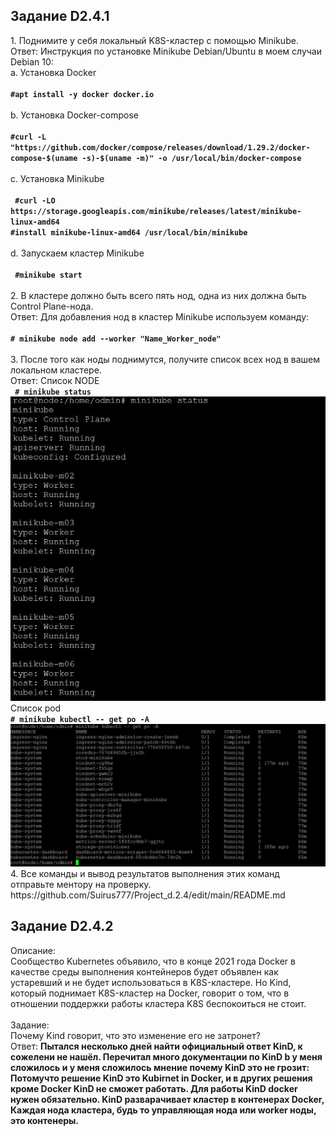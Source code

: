 <h2>Задание D2.4.1 </h2>
1. Поднимите у себя локальный K8S-кластер с помощью Minikube. <br>
Ответ: Инструкция по установке Minikube Debian/Ubuntu в моем случаи Debian 10:<br>
a. Установка Docker <br> <br>
<code><b>#apt install -y docker docker.io </b></code> <br> <br>
b. Установка Docker-compose <br><br>
<code><b>#curl -L "https://github.com/docker/compose/releases/download/1.29.2/docker-compose-$(uname -s)-$(uname -m)" -o /usr/local/bin/docker-compose </b></code> <br><br>
c. Установка Minikube <br><br>
<code> <b>#curl -LO https://storage.googleapis.com/minikube/releases/latest/minikube-linux-amd64 
#install minikube-linux-amd64 /usr/local/bin/minikube </b></code> <br><br>
d. Запускаем кластер Minikube <br> <br>
<code> <b>#minikube start </b></code> <br> <br>
2. В кластере должно быть всего пять нод, одна из них должна быть Сontrol Plane-нода. <br>
Ответ: Для добавления нод в кластер Minikube используем команду:<br><br>
<code><b># minikube node add --worker "Name_Worker_node" </b></code> <br><br>
3. После того как ноды поднимутся, получите список всех нод в вашем локальном кластере. <br> 
Ответ: Список NODE<br>
<code><b> # minikube status </b> </code><br>
<img src=https://github.com/Suirus777/Project_d.2.4/blob/main/Minikube_nodes.JPG>
Список pod <br>
<code><b># minikube kubectl -- get po -A </b> </code><br>
<img src=https://github.com/Suirus777/Project_d.2.4/blob/main/Minikube_podes.JPG> 
4. Все команды и вывод результатов выполнения этих команд отправьте ментору на проверку. <br>
https://github.com/Suirus777/Project_d.2.4/edit/main/README.md <br>

<h2>Задание D2.4.2 </h2>
Описание: <br>
Сообщество Kubernetes объявило, что в конце 2021 года Docker в качестве среды выполнения контейнеров будет объявлен как устаревший и не будет использоваться в K8S-кластере. Но Kind, который поднимает K8S-кластер на Docker, говорит о том, что в отношении поддержки работы кластера K8S беспокоиться не стоит. <br><br>
Задание: <br>
Почему Kind говорит, что это изменение его не затронет? <br>
Ответ: <b> Пытался несколько дней найти официальный ответ KinD, к сожелени не нашёл. Перечитал много документации по KinD b у меня сложилось и у меня сложилось мнение почему KinD это не грозит:
Потомучто решение KinD это Kubirnet in Docker, и в других решения кроме Docker KinD не сможет работать. Для работы KinD docker нужен обязательно. KinD разварачивает кластер в контенерах Docker, Каждая нода кластера, будь то управляющая нода или worker ноды, это контенеры.  
</b>
